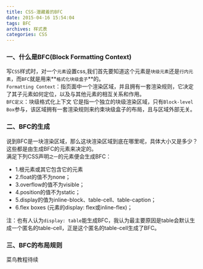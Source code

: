 ```yaml
---
title: CSS-潜藏着的BFC
date: 2015-04-16 15:54:04
tags: BFC
archives: 样式表
categories: CSS
---
```

 ### 一、什么是BFC(Block Formatting Context)
   写`CSS`样式时，对一个`元素`设置css,我们首先要知道这个元素是`块级元素`还是`行内元素`，而`BFC`就是用来**`格式化块级盒子`**的。<br>
  `Formatting Context`：指页面中一个渲染区域，并且拥有一套渲染规则，它决定了其子元素如何定位，以及与其他元素的相互关系和作用。<br>
  `BFC定义`：块级格式化上下文  它是指一个独立的块级渲染区域，只有`Block-level Box`参与，该区域拥有一套渲染规则来约束块级盒子的布局，且与区域外部无关。<br>
 
 ### 二、BFC的生成
  说到BFC是一块渲染区域，那么这块渲染区域到底在哪里呢，具体大小又是多少？这些都是由生成BFC的元素来决定的。<br>
  满足下列CSS声明`之一`的元素便会生成BFC：
   + 1.根元素或其它包含它的元素
   + 2.float的值不为none；
   + 3.overflow的值不为visible；
   + 4.position的值不为static；
   + 5.display的值为inline-block、table-cell、table-caption；
   + 6.flex boxes (元素的display: flex或inline-flex)；
   
   注：也有人认为`display: table`能生成BFC，我认为最主要原因是table会默认生成一个匿名的table-cell，正是这个匿名的table-cell生成了BFC。

 ### 三、BFC的布局规则
  菜鸟教程待续
  